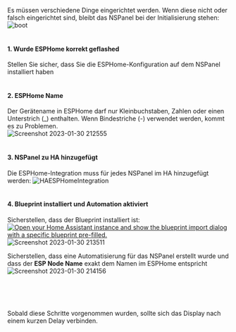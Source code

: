 Es müssen verschiedene Dinge eingerichtet werden. Wenn diese nicht oder falsch eingerichtet sind, bleibt das NSPanel bei der Initialisierung stehen:<br>
![boot](https://user-images.githubusercontent.com/123868814/215597698-b89eb275-6c67-480a-a9d5-623ab17bee1b.png)
<br><br>

#### 1. Wurde ESPHome korrekt geflashed
Stellen Sie sicher, dass Sie die ESPHome-Konfiguration auf dem NSPanel installiert haben<br>
<br>

#### 2. ESPHome Name
Der Gerätename in ESPHome darf nur Kleinbuchstaben, Zahlen oder einen Unterstrich (\_) enthalten. Wenn Bindestriche (-) verwendet werden, kommt es zu Problemen.<br>
![Screenshot 2023-01-30 212555](https://user-images.githubusercontent.com/123868814/215598710-af41f2f6-7184-4469-9e45-a91504803722.png)<br>
<br>

#### 3. NSPanel zu HA hinzugefügt
Die ESPHome-Integration muss für jedes NSPanel  im HA hinzugefügt werden:
![HAESPHomeIntegration](https://user-images.githubusercontent.com/123868814/215600125-a9e8cb72-17b3-4517-8132-bb3c5da5a50a.png)<br>
<br>

#### 4. Blueprint installiert und Automation aktiviert
Sicherstellen, dass der Blueprint installiert ist:<br>
 [![Open your Home Assistant instance and show the blueprint import dialog with a specific blueprint pre-filled.](https://my.home-assistant.io/badges/blueprint_import.svg)](https://my.home-assistant.io/redirect/blueprint_import/?blueprint_url=https%3A%2F%2Fgithub.com%2FBlackymas%2FNSPanel_HA_Blueprint%2Fblob%2Fmain%2Fnspanel_blueprint.yaml)<br>
![Screenshot 2023-01-30 213511](https://user-images.githubusercontent.com/123868814/215600277-4c66bc36-91d5-40c9-9d81-21bd8be4b114.png)

Sicherstellen, dass eine Automatisierung für das NSPanel erstellt wurde und dass der **ESP Node Name** exakt dem Namen im ESPHome entspricht
![Screenshot 2023-01-30 214156](https://user-images.githubusercontent.com/123868814/215601843-bb5c31f7-6827-4c95-ac01-6b94e6dfdff4.png)

<br><br><br>

Sobald diese Schritte vorgenommen wurden, sollte sich das Display nach einem kurzen Delay verbinden.
